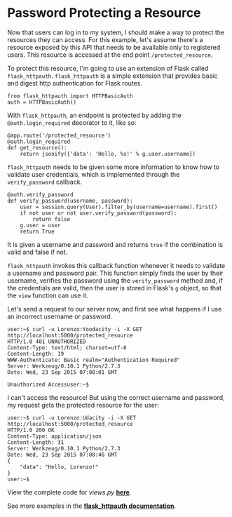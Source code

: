 # Password Protecting a Resource

Now that users can log in to my system, I should make a way to protect the resources they can access. For this example, let's assume there's a resource exposed by this API that needs to be available only to registered users. This resource is accessed at the end point `/protected_resource`.

To protect this resource, I'm going to use an extension of Flask called `flask_httpauth`. `flask_httpauth` is a simple extension that provides basic and digest http authentication for Flask routes.
```
from flask_httpauth import HTTPBasicAuth
auth = HTTPBasicAuth()
```

With `flask_httpauth`, an endpoint is protected by adding the `@auth.login_required` decorator to it, like so:
```
@app.route('/protected_resource')
@auth.login_required
def get_resource():
    return jsonify({'data': 'Hello, %s!' % g.user.username})
```

`flask_httpauth` needs to be given some more information to know how to validate user credentials, which is implemented through the `verify_password` callback.
```
@auth.verify_password
def verify_password(username, password):
    user = session.query(User).filter_by(username=username).first()
    if not user or not user.verify_password(password):
        return false
    g.user = user
    return True
```

It is given a username and password and returns `true` if the combination is valid and false if not.

`flask_httpauth` invokes this callback function whenever it needs to validate a username and password pair. This function simply finds the user by their username, verifies the password using the `verify_password` method and, if the credentials are valid, then the user is stored in Flask's `g` object, so that the `view` function can use it.

Let's send a request to our server now, and first see what happens if I use an incorrect username or password.
```
user:~$ curl -u Lorenzo:Yoodacity -i -X GET http://localhost:5000/protected_resource
HTTP/1.0 401 UNAUTHORIZED
Content-Type: text/html; charset=utf-8
Content-Length: 19
WWW-Authenticate: Basic realm="Authentication Required"
Server: Werkzeug/0.10.1 Python/2.7.3
Date: Wed, 23 Sep 2015 07:08:01 GMT

Unauthorized Accessuser:~$
```
I can't access the resource! But using the correct username and password, my request gets the protected resource for the user:
```
user:~$ curl -u Lorenzo:Udacity -i -X GET http://localhost:5000/protected_resource
HTTP/1.0 200 OK
Content-Type: application/json
Content-Length: 31
Server: Werkzeug/0.10.1 Python/2.7.3
Date: Wed, 23 Sep 2015 07:08:46 GMT
{
    "data": "Hello, Lorenzo!"
}
user:~$
```

View the complete code for *views.py* **[here](https://github.com/udacity/APIs/tree/master/Lesson_4/04_Password%20Protecting%20a%20Resource)**.

See more examples in the **[flask_httpauth documentation](https://flask-httpauth.readthedocs.io/en/latest/)**.
